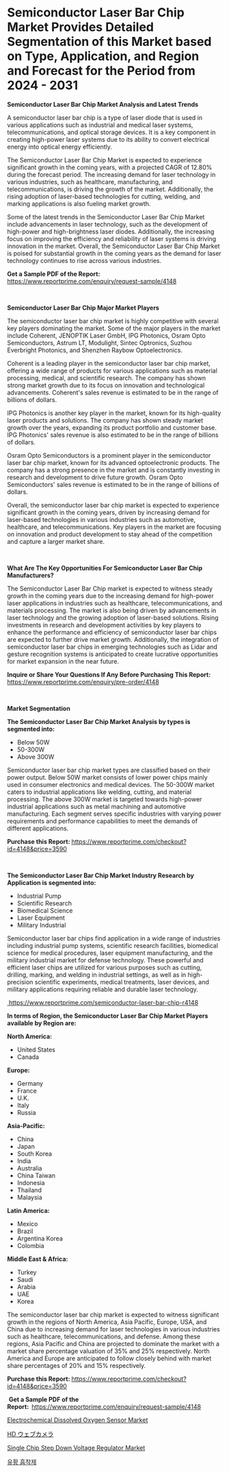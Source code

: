 <p><h1>Semiconductor Laser Bar Chip Market Provides Detailed Segmentation of this Market based on Type, Application, and Region and Forecast for the Period from 2024 - 2031</h1></p><p><strong>Semiconductor Laser Bar Chip Market Analysis and Latest Trends</strong></p>
<p><p>A semiconductor laser bar chip is a type of laser diode that is used in various applications such as industrial and medical laser systems, telecommunications, and optical storage devices. It is a key component in creating high-power laser systems due to its ability to convert electrical energy into optical energy efficiently.</p><p>The Semiconductor Laser Bar Chip Market is expected to experience significant growth in the coming years, with a projected CAGR of 12.80% during the forecast period. The increasing demand for laser technology in various industries, such as healthcare, manufacturing, and telecommunications, is driving the growth of the market. Additionally, the rising adoption of laser-based technologies for cutting, welding, and marking applications is also fueling market growth.</p><p>Some of the latest trends in the Semiconductor Laser Bar Chip Market include advancements in laser technology, such as the development of high-power and high-brightness laser diodes. Additionally, the increasing focus on improving the efficiency and reliability of laser systems is driving innovation in the market. Overall, the Semiconductor Laser Bar Chip Market is poised for substantial growth in the coming years as the demand for laser technology continues to rise across various industries.</p></p>
<p><strong>Get a Sample PDF of the Report:&nbsp;</strong> <a href="https://www.reportprime.com/enquiry/request-sample/4148">https://www.reportprime.com/enquiry/request-sample/4148</a></p>
<p>&nbsp;</p>
<p><strong>Semiconductor Laser Bar Chip Major Market Players</strong></p>
<p><p>The semiconductor laser bar chip market is highly competitive with several key players dominating the market. Some of the major players in the market include Coherent, JENOPTIK Laser GmbH, IPG Photonics, Osram Opto Semiconductors, Astrum LT, Modulight, Sintec Optronics, Suzhou Everbright Photonics, and Shenzhen Raybow Optoelectronics.</p><p>Coherent is a leading player in the semiconductor laser bar chip market, offering a wide range of products for various applications such as material processing, medical, and scientific research. The company has shown strong market growth due to its focus on innovation and technological advancements. Coherent's sales revenue is estimated to be in the range of billions of dollars.</p><p>IPG Photonics is another key player in the market, known for its high-quality laser products and solutions. The company has shown steady market growth over the years, expanding its product portfolio and customer base. IPG Photonics' sales revenue is also estimated to be in the range of billions of dollars.</p><p>Osram Opto Semiconductors is a prominent player in the semiconductor laser bar chip market, known for its advanced optoelectronic products. The company has a strong presence in the market and is constantly investing in research and development to drive future growth. Osram Opto Semiconductors' sales revenue is estimated to be in the range of billions of dollars.</p><p>Overall, the semiconductor laser bar chip market is expected to experience significant growth in the coming years, driven by increasing demand for laser-based technologies in various industries such as automotive, healthcare, and telecommunications. Key players in the market are focusing on innovation and product development to stay ahead of the competition and capture a larger market share.</p></p>
<p>&nbsp;</p>
<p><strong>What Are The Key Opportunities For Semiconductor Laser Bar Chip Manufacturers?</strong></p>
<p><p>The Semiconductor Laser Bar Chip market is expected to witness steady growth in the coming years due to the increasing demand for high-power laser applications in industries such as healthcare, telecommunications, and materials processing. The market is also being driven by advancements in laser technology and the growing adoption of laser-based solutions. Rising investments in research and development activities by key players to enhance the performance and efficiency of semiconductor laser bar chips are expected to further drive market growth. Additionally, the integration of semiconductor laser bar chips in emerging technologies such as Lidar and gesture recognition systems is anticipated to create lucrative opportunities for market expansion in the near future.</p></p>
<p><strong>Inquire or Share Your Questions If Any Before Purchasing This Report:</strong> <a href="https://www.reportprime.com/enquiry/pre-order/4148">https://www.reportprime.com/enquiry/pre-order/4148</a></p>
<p>&nbsp;</p>
<p><strong>Market Segmentation</strong></p>
<p><strong>The Semiconductor Laser Bar Chip Market Analysis by types is segmented into:</strong></p>
<p><ul><li>Below 50W</li><li>50-300W</li><li>Above 300W</li></ul></p>
<p><p>Semiconductor laser bar chip market types are classified based on their power output. Below 50W market consists of lower power chips mainly used in consumer electronics and medical devices. The 50-300W market caters to industrial applications like welding, cutting, and material processing. The above 300W market is targeted towards high-power industrial applications such as metal machining and automotive manufacturing. Each segment serves specific industries with varying power requirements and performance capabilities to meet the demands of different applications.</p></p>
<p><strong>Purchase this Report:&nbsp;</strong><a href="https://www.reportprime.com/checkout?id=4148&price=3590">https://www.reportprime.com/checkout?id=4148&price=3590</a></p>
<p>&nbsp;</p>
<p><strong>The Semiconductor Laser Bar Chip Market Industry Research by Application is segmented into:</strong></p>
<p><ul><li>Industrial Pump</li><li>Scientific Research</li><li>Biomedical Science</li><li>Laser Equipment</li><li>Military Industrial</li></ul></p>
<p><p>Semiconductor laser bar chips find application in a wide range of industries including industrial pump systems, scientific research facilities, biomedical science for medical procedures, laser equipment manufacturing, and the military industrial market for defense technology. These powerful and efficient laser chips are utilized for various purposes such as cutting, drilling, marking, and welding in industrial settings, as well as in high-precision scientific experiments, medical treatments, laser devices, and military applications requiring reliable and durable laser technology.</p></p>
<p><a href="https://www.reportprime.com/semiconductor-laser-bar-chip-r4148">&nbsp;https://www.reportprime.com/semiconductor-laser-bar-chip-r4148</a></p>
<p><strong>In terms of Region, the Semiconductor Laser Bar Chip Market Players available by Region are:</strong></p>
<p>
    <p> <strong> North America: </strong>
        <ul>
            <li>United States</li>
            <li>Canada</li>
        </ul>
        </p> 
    <p> <strong> Europe: </strong>
        <ul>
            <li>Germany</li>
            <li>France</li>
            <li>U.K.</li>
            <li>Italy</li>
            <li>Russia</li>
        </ul>
        </p> 
    <p> <strong> Asia-Pacific: </strong>
        <ul>
            <li>China</li>
            <li>Japan</li>
            <li>South Korea</li>
            <li>India</li>
            <li>Australia</li>
            <li>China Taiwan</li>
            <li>Indonesia</li>
            <li>Thailand</li>
            <li>Malaysia</li>
        </ul>
        </p> 
    <p> <strong> Latin America: </strong>
        <ul>
            <li>Mexico</li>
            <li>Brazil</li>
            <li>Argentina Korea</li>
            <li>Colombia</li>
        </ul>
        </p> 
    <p> <strong> Middle East & Africa: </strong>
        <ul>
            <li>Turkey</li>
            <li>Saudi</li>
            <li>Arabia</li>
            <li>UAE</li>
            <li>Korea</li>
        </ul>
    </p>
    </p>
<p><p>The semiconductor laser bar chip market is expected to witness significant growth in the regions of North America, Asia Pacific, Europe, USA, and China due to increasing demand for laser technologies in various industries such as healthcare, telecommunications, and defense. Among these regions, Asia Pacific and China are projected to dominate the market with a market share percentage valuation of 35% and 25% respectively. North America and Europe are anticipated to follow closely behind with market share percentages of 20% and 15% respectively.</p></p>
<p><strong>Purchase this Report: </strong><a href="https://www.reportprime.com/checkout?id=4148&price=3590">https://www.reportprime.com/checkout?id=4148&price=3590</a></p>
<p>&nbsp;<strong>Get a Sample PDF of the Report:&nbsp;&nbsp;</strong><a href="https://www.reportprime.com/enquiry/request-sample/4148">https://www.reportprime.com/enquiry/request-sample/4148</a></p>
<p><strong></strong></p>
<p><p><a href="https://github.com/edytherolanlouisejk1miz0wig/Market-Research-Report-List-2/blob/main/electrochemical-dissolved-oxygen-sensor-market.md">Electrochemical Dissolved Oxygen Sensor Market</a></p><p><a href="https://github.com/WhitneyMurphy1982/Market-Research-Report-List-1/blob/main/831394173428.md">HD ウェブカメラ</a></p><p><a href="https://github.com/peachesmcdowel1/Market-Research-Report-List-2/blob/main/single-chip-step-down-voltage-regulator-market.md">Single Chip Step Down Voltage Regulator Market</a></p><p><a href="https://github.com/KoleLedner/Market-Research-Report-List-1/blob/main/554417869919.md">유황 흡착제</a></p></p>